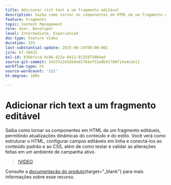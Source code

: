 ```yaml
---
title: Adicionar rich text a um fragmento editável
description: Saiba como tornar os componentes em HTML de um fragmento editáveis, permitindo atualizações dinâmicas do conteúdo e do estilo. Você verá como estruturar o HTML, configurar campos editáveis em linha e conectá-los ao conteúdo padrão e ao CSS, além de como testar e validar as alterações feitas em um ambiente de campanha ativo.
feature: Fragments
topic: Content Management
role: User, Developer
level: Intermediate, Experienced
doc-type: Feature Video
duration: 333
last-substantial-update: 2025-06-24T00:00:00Z
jira: KT-18432
exl-id: 83bbfccd-dc86-422a-8412-9135973084ad
source-git-commit: 34337e2d18a9ed1f84ef53e8b91780f14a4e2e11
workflow-type: ht
source-wordcount: '121'
ht-degree: 100%

---
```



# Adicionar rich text a um fragmento editável

Saiba como tornar os componentes em HTML de um fragmento editáveis, permitindo atualizações dinâmicas do conteúdo e do estilo. Você verá como estruturar o HTML, configurar campos editáveis em linha e conectá-los ao conteúdo padrão e ao CSS, além de como testar e validar as alterações feitas em um ambiente de campanha ativo.

>[!VIDEO](https://video.tv.adobe.com/v/3464373/?learn=on&enablevpops&captions=por_br)

Consulte a [documentação do produto](https://experienceleague.adobe.com/pt-br/docs/journey-optimizer/using/content-management/fragments/customizable-fragments){target="_blank"} para mais informações sobre esse recurso.
